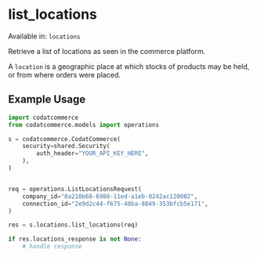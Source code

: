 # list_locations
Available in: `locations`

Retrieve a list of locations as seen in the commerce platform.

A `location` is a geographic place at which stocks of products may be held, or from where orders were placed.

## Example Usage
```python
import codatcommerce
from codatcommerce.models import operations

s = codatcommerce.CodatCommerce(
    security=shared.Security(
        auth_header="YOUR_API_KEY_HERE",
    ),
)


req = operations.ListLocationsRequest(
    company_id="8a210b68-6988-11ed-a1eb-0242ac120002",
    connection_id="2e9d2c44-f675-40ba-8049-353bfcb5e171",
)

res = s.locations.list_locations(req)

if res.locations_response is not None:
    # handle response
```